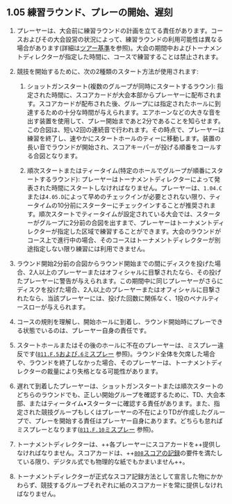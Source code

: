 ## 1.05 練習ラウンド、プレーの開始、遅刻

1. プレーヤーは、大会前に練習ラウンドの計画を立てる責任があります。コースおよびその大会設営の状況によって、練習ラウンドの利用可能性は異なる場合があります(詳細は[ツアー基準]()を参照)。大会の期間中およびトーナメントディレクターが指定した時間に、コースで練習することは禁止されます。

1. 競技を開始するために、次の2種類のスタート方法が使用されます:

	1. ショットガンスタート(複数のグループが同時にスタートするラウン): 指定された時間に、スコアカードが大会本部からプレーヤーに配布されます。スコアカードが配布された後、グループには指定されたホールに到達するための十分な時間が与えられます。エアホーンなどの大きな音を出す装置を使用して、プレー開始まであと2分であることを知らせます。この合図は、短い2回の連続音で行われます。その時点で、プレーヤーは練習を終了し、速やかにスタートホールのティーに移動します。装置の長い音でラウンドが開始され、スコアキーパーが投げる順番をコールする合図となります。

	1.	順次スタートまたはティータイム(特定のホールでグループが順番にスタートするラウンド): プレーヤーはトーナメントディレクターによって発表された時間にスタートしなければなりません。プレーヤーは、`1.04.C`または`4.05.D`によって早めのチェックインが必要とされない限り、ティータイムの10分前にスターターにチェックインすることが推奨されます。順次スタートでティータイムが設定されている大会では、スターターがグループに2分前の合図を出すまで、プレーヤーはトーナメントディレクターが指定した区域で練習することができます。大会のラウンドがコース上で進行中の場合、そのコースはトーナメントディレクターが別途指定しない限り練習には利用できません。

1. ラウンド開始2分前の合図からラウンド開始までの間にディスクを投げた場合、2人以上のプレーヤーまたはオフィシャルに目撃されたなら、その投げたプレーヤーに警告が与えられます。この期間中に同じプレーヤーがさらにディスクを投げた場合、2人以上のプレーヤーまたはオフィシャルに目撃されたなら、当該プレーヤーには、投げた回数に関係なく、1投のペナルティースローが与えられます。

1. コースの規則を理解し、開始ホールに到着し、ラウンド開始時にプレーできる状態でいるのは、プレーヤー自身の責任です。

1. スタートホールまたはその後のホールに不在のプレーヤーは、ミスプレー違反です([`811.F.5`および`.6`ミスプレー]() 参照)。ラウンド全体を欠席した場合や、ラウンドを終了しなかった場合、そのプレーヤーは、トーナメントディレクターの裁量により失格となる可能性があります。

1. 遅れて到着したプレーヤーは、ショットガンスタートまたは順次スタートのどちらのラウンドでも、正しい開始グループを確認するために、TD、大会本部、またはティータイム•スターターに確認する責任があります。また、指定された競技グループもしくはプレーヤーの不在によりTDが作成したグループで、プレーを開始する責任はプレーヤー自身にあります。どちらも怠ればミスプレーとなります([`811.F.10`ミスプレー]() 参照)。

1. トーナメントディレクターは、++各プレーヤーにスコアカードを++提供しなければなりません。スコアカードは、++[`808`スコアの記録]()の要件を満たしている限り、デジタル式でも物理的な紙でもかまいません++。

1. トーナメントディレクターが正式なスコア記録方法として宣言した物にかかわらず、競技するグループそれぞれに紙のスコアカードを常に提供しなければなりません。
